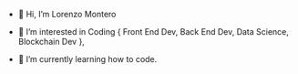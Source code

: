 - 👋 Hi, I’m Lorenzo Montero
- 👀 I’m interested in 
Coding {
  Front End Dev,
  Back End Dev,
  Data Science,
  Blockchain Dev
},

- 🌱 I’m currently learning how to code.

<!---
LoreMontero/LoreMontero is a ✨ special ✨ repository because its `README.md` (this file) appears on your GitHub profile.
You can click the Preview link to take a look at your changes.
--->
